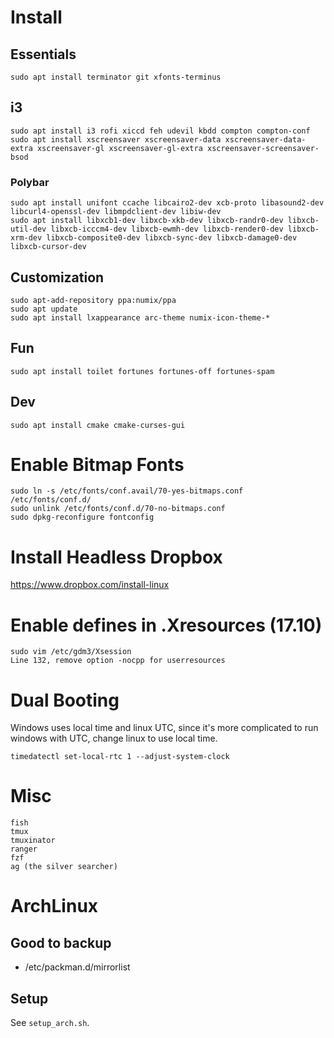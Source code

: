 # Install

## Essentials

    sudo apt install terminator git xfonts-terminus

## i3

    sudo apt install i3 rofi xiccd feh udevil kbdd compton compton-conf
    sudo apt install xscreensaver xscreensaver-data xscreensaver-data-extra xscreensaver-gl xscreensaver-gl-extra xscreensaver-screensaver-bsod

### Polybar

    sudo apt install unifont ccache libcairo2-dev xcb-proto libasound2-dev libcurl4-openssl-dev libmpdclient-dev libiw-dev
    sudo apt install libxcb1-dev libxcb-xkb-dev libxcb-randr0-dev libxcb-util-dev libxcb-icccm4-dev libxcb-ewmh-dev libxcb-render0-dev libxcb-xrm-dev libxcb-composite0-dev libxcb-sync-dev libxcb-damage0-dev libxcb-cursor-dev

## Customization

    sudo apt-add-repository ppa:numix/ppa
    sudo apt update
    sudo apt install lxappearance arc-theme numix-icon-theme-*

## Fun

    sudo apt install toilet fortunes fortunes-off fortunes-spam

## Dev

    sudo apt install cmake cmake-curses-gui

# Enable Bitmap Fonts

    sudo ln -s /etc/fonts/conf.avail/70-yes-bitmaps.conf /etc/fonts/conf.d/
    sudo unlink /etc/fonts/conf.d/70-no-bitmaps.conf
    sudo dpkg-reconfigure fontconfig

# Install Headless Dropbox

https://www.dropbox.com/install-linux

# Enable defines in .Xresources (17.10)

    sudo vim /etc/gdm3/Xsession
    Line 132, remove option -nocpp for userresources

# Dual Booting

Windows uses local time and linux UTC, since it's more complicated to run windows with UTC, change linux to use local time.

    timedatectl set-local-rtc 1 --adjust-system-clock

# Misc

    fish
    tmux
    tmuxinator
    ranger
    fzf
    ag (the silver searcher)

# ArchLinux

## Good to backup

- /etc/packman.d/mirrorlist

## Setup

See `setup_arch.sh`.
